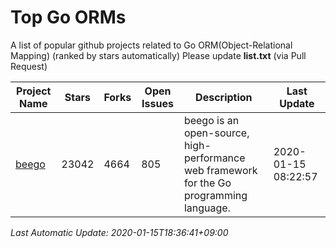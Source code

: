 # Top Go ORMs
A list of popular github projects related to Go ORM(Object-Relational Mapping) (ranked by stars automatically)
Please update **list.txt** (via Pull Request)

| Project Name | Stars | Forks | Open Issues | Description | Last Update |
| ------------ | ----- | ----- | ----------- | ----------- | ----------- |
| [beego](https://github.com/astaxie/beego) | 23042 | 4664 | 805 | beego is an open-source, high-performance web framework for the Go programming language. | 2020-01-15 08:22:57 |

*Last Automatic Update: 2020-01-15T18:36:41+09:00*